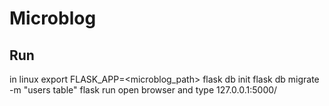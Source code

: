 # Microblog

## Run
in linux
    export FLASK_APP=<microblog_path>
    flask db init
    flask db migrate -m "users table"
    flask run
    open browser and type 127.0.0.1:5000/
   

